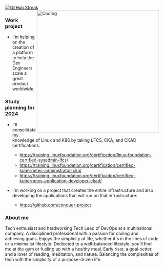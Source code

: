[![GitHub Streak](https://github-readme-streak-stats.herokuapp.com?user=benhur-araujo&theme=blue-green&hide_border=true&card_width=440)](https://git.io/streak-stats) <img align="right" alt="Coding" width="400" src="https://media4.giphy.com/media/26tn33aiTi1jkl6H6/giphy.gif?cid=ecf05e47jcpfqosx5fv5vmxloxagz6isg28da3z40fiyzwyz&ep=v1_gifs_search&rid=giphy.gif&ct=g">

### Work project
- I'm helping on the creation of a platform to help the Dev Engineers scale a great product worldwide.

### Study planning for 2024
- I'll consolidate my knowledge of Linux and K8S by taking LFCS, CKA, and CKAD certifications.
   - https://training.linuxfoundation.org/certification/linux-foundation-certified-sysadmin-lfcs/
   - https://training.linuxfoundation.org/certification/certified-kubernetes-administrator-cka/
   - https://training.linuxfoundation.org/certification/certified-kubernetes-application-developer-ckad/
    
- I'm working on a project that creates the entire infrastructure and also developing the applications that will run on that infrastructure:
  - https://github.com/conquer-project

### About me
Tech enthusiast and hardworking Tech Lead of DevOps at a multinational company. A disciplined professional with a passion for coding and achieving goals. Enjoys the simplicity of life, whether it's in the lines of code or a minimalist lifestyle. Dedicated to a well-balanced lifestyle, you'll find me at the gym or fueling up with a healthy meal. Early riser, a goal-setter, and a lover of reading, meditation, and nature. Balancing the complexities of tech with the simplicity of a purpose-driven life.
